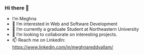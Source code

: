 ### Hi there 👋


- I’m Meghna
- 👀 I’m interested in Web and Software Development
- 🌱 I’m currently a graduate Student at Northeastern University
- 💞️ I’m looking to collaborate on interesting projects.
- 📫 Reach me on LinkedIn: https://www.linkedin.com/in/meghnareddyallam/

<!--
**meghnareddy1999/meghnareddy1999** is a ✨ _special_ ✨ repository because its `README.md` (this file) appears on your GitHub profile.

Here are some ideas to get you started:

- 🔭 I’m currently working on ...
- 🌱 I’m currently learning ...
- 👯 I’m looking to collaborate on ...
- 🤔 I’m looking for help with ...
- 💬 Ask me about ...
- 📫 How to reach me: ...
- 😄 Pronouns: ...
- ⚡ Fun fact: ...
-->
